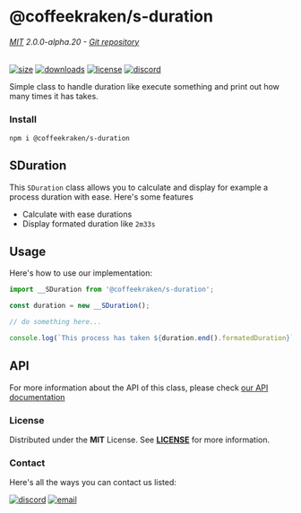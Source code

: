 <!-- This file has been generated using
     the "@coffeekraken/s-markdown-builder" package.
     !!! Do not edit it directly... -->


<!-- header -->
# @coffeekraken/s-duration

###### [MIT](./license) 2.0.0-alpha.20 - [Git repository]()

<!-- shields -->
[![size](https://shields.io/bundlephobia/min/@coffeekraken/s-duration?style=for-the-badge)](https://www.npmjs.com/package/@coffeekraken/s-duration)
[![downloads](https://shields.io/npm/dm/@coffeekraken/s-duration?style=for-the-badge)](https://www.npmjs.com/package/@coffeekraken/s-duration)
[![license](https://shields.io/npm/l/@coffeekraken/s-duration?style=for-the-badge)](./LICENSE)
[![discord](https://img.shields.io/discord/940362961682333767?color=5100FF&amp;label=Join%20us%20on%20Discord&amp;style=for-the-badge)](https://discord.gg/HzycksDJ)

<!-- description -->
Simple class to handle duration like execute something and print out how many times it has takes.

<!-- install -->
### Install

```shell
npm i @coffeekraken/s-duration

```

<!-- body -->

<!--
/**
* @name            README
* @namespace       doc
* @type            Markdown
* @platform        md
* @status          stable
* @menu            Documentation           /doc/readme
*
* @since           2.0.0
* @author    Olivier Bossel <olivier.bossel@gmail.com> (https://coffeekraken.io)
*/
-->

## SDuration

This `SDuration` class allows you to calculate and display for example a process duration with ease. Here's some features

-   Calculate with ease durations
-   Display formated duration like `2m33s`

## Usage

Here's how to use our implementation:

```js
import __SDuration from '@coffeekraken/s-duration';

const duration = new __SDuration();

// do something here...

console.log(`This process has taken ${duration.end().formatedDuration}`);
```

## API

For more information about the API of this class, please check [our API documentation](/api/@coffeekraken.s-duration.node.SDuration)


<!-- license -->
### License

Distributed under the **MIT** License. See **[LICENSE](./license)** for more information.

<!-- contact -->
### Contact

Here's all the ways you can contact us listed:

[![discord](https://img.shields.io/badge/Join%20us%20on%20discord-Join-blueviolet?style=[config.shieldsio.style]&amp;logo=discord)](https://discord.gg/HzycksDJ)
[![email](https://img.shields.io/badge/Email%20us-Go-green?style=[config.shieldsio.style]&amp;logo=Mail.Ru)](mailto:olivier.bossel@gmail.com)
